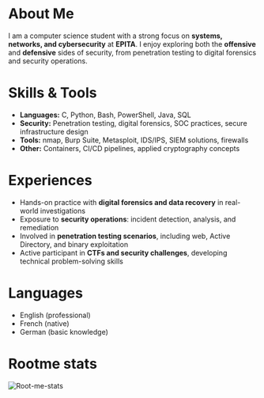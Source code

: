 # About Me

I am a computer science student with a strong focus on **systems, networks, and cybersecurity** at **EPITA**.
I enjoy exploring both the **offensive** and **defensive** sides of security, from penetration testing to digital forensics and security operations.

# Skills & Tools

* **Languages:** C, Python, Bash, PowerShell, Java, SQL
* **Security:** Penetration testing, digital forensics, SOC practices, secure infrastructure design
* **Tools:** nmap, Burp Suite, Metasploit, IDS/IPS, SIEM solutions, firewalls
* **Other:** Containers, CI/CD pipelines, applied cryptography concepts

# Experiences

* Hands-on practice with **digital forensics and data recovery** in real-world investigations
* Exposure to **security operations**: incident detection, analysis, and remediation
* Involved in **penetration testing scenarios**, including web, Active Directory, and binary exploitation
* Active participant in **CTFs and security challenges**, developing technical problem-solving skills

# Languages

* English (professional)
* French (native)
* German (basic knowledge)


# Rootme stats

![Root-me-stats](https://root-me-diff.vercel.app/rm-gh?nickname=Ugo-469234&gstats=show&style=midnight)
